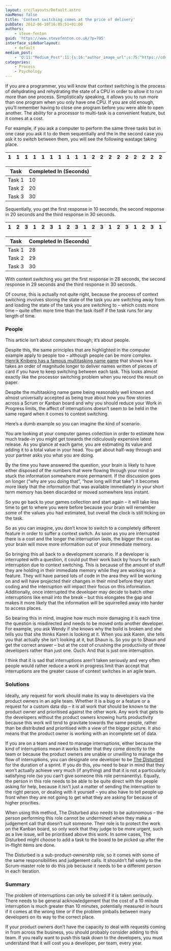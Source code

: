 ```yaml
---
layout: src/layouts/Default.astro
navMenu: false
title: 'Context switching comes at the price of delivery'
pubDate: 2012-06-10T16:05:51+01:00
authors:
    - steve-fenton
guid: 'https://www.stevefenton.co.uk/?p=795'
interface_sidebarlayout:
    - default
medium_post:
    - 'O:11:"Medium_Post":11:{s:16:"author_image_url";s:75:"https://cdn-images-1.medium.com/fit/c/400/400/1*eXkhfEuF41g5W_xnc_ydLA.jpeg";s:10:"author_url";s:38:"https://medium.com/@steve.fenton.co.uk";s:11:"byline_name";N;s:12:"byline_email";N;s:10:"cross_link";s:3:"yes";s:2:"id";s:12:"df4d244af257";s:21:"follower_notification";s:3:"yes";s:7:"license";s:19:"all-rights-reserved";s:14:"publication_id";s:2:"-1";s:6:"status";s:5:"draft";s:3:"url";s:51:"https://medium.com/@steve.fenton.co.uk/df4d244af257";}'
categories:
    - Process
    - Psychology
---
```


If you are a programmer, you will know that context switching is the process of dehydrating and rehydrating the state of a CPU in order to allow it to run more than one process. Simplistically speaking, it allows you to run more than one program when you only have one CPU. If you are old enough, you’ll remember having to close one program before you were able to open another. The ability for a processor to multi-task is a convenient feature, but it comes at a cost.

For example, if you ask a computer to perform the same three tasks but in one case you ask it to do them sequentially and the in the second case you ask it to switch between them, you will see the following wastage taking place.

| 1 | 1 | 1 | 1 | 1 | 1 | 1 | 1 | 1 | **1** | 2 | 2 | 2 | 2 | 2 | 2 | 2 | 2 | 2 | **2** | 3 | 3 | 3 | 3 | 3 | 3 | 3 | 3 | 3 | **3** |
|---|---|---|---|---|---|---|---|---|---|---|---|---|---|---|---|---|---|---|---|---|---|---|---|---|---|---|---|---|---|

| Task | Completed In (Seconds) |
|---|---|
| Task 1 | 10 |
| Task 2 | 20 |
| Task 3 | 30 |

Sequentially, you get the first response in 10 seconds, the second response in 20 seconds and the third response in 30 seconds.

| 1 | 2 | 3 | 1 | 2 | 3 | 1 | 2 | 3 | 1 | 2 | 3 | 1 | 2 | 3 | 1 | 2 | 3 | 1 | 2 | 3 | 1 | 2 | 3 | 1 | 2 | 3 | **1** | **2** | **3** |
|---|---|---|---|---|---|---|---|---|---|---|---|---|---|---|---|---|---|---|---|---|---|---|---|---|---|---|---|---|---|

| Task | Completed In (Seconds) |
|---|---|
| Task 1 | 28 |
| Task 2 | 29 |
| Task 3 | 30 |

With context switching you get the first response in 28 seconds, the second response in 29 seconds and the third response in 30 seconds.

Of course, this is actually not quite right, because the process of context switching involves storing the state of the task you are switching away from and loading the state of the task you are switching to – which costs more time – quite often more time than the task itself if the task runs for any length of time.

### People

This article isn’t about computers though; it’s about people.

Despite this, the same principles that are highlighted in the computer example apply to people too – although people can be more complex. [Henrik Kniberg has a famous multitasking name game](https://www.crisp.se/gratis-material-och-guider/multitasking-name-game) that shows how it takes an order of magnitude longer to deliver names written of pieces of card if you have to keep switching between each task. This looks almost exactly like the processor switching problem when you record the result on paper.

Despite the multitasking name game being reasonably well known and almost universally accepted as being true about how you flow stories across a Scrum or Kanban board and why you should reduce your Work in Progress limits, the affect of interruptions doesn’t seem to be held in the same regard when it comes to context switching.

Here’s a dumb example so you can imagine the kind of scenario.

You are looking at your computer games collection in order to estimate how much trade-in you might get towards the ridiculously expensive latest release. As you glance at each game, you are estimating its value and adding it to a total value in your head. You get about half-way through and your partner asks you what you are doing.

By the time you have answered the question, your brain is likely to have either disposed of the numbers that were flowing through your mind or stuck the information somewhere more permanent. If the discussion goes on longer (“why are you doing that”, “how long will that take”) it becomes more likely that the information that was available immediately in your short term memory has been discarded or moved somewhere less instant.

So you go back to your games collection and start again – it will take less time to get to where you were before because your brain will remember some of the values you had estimated, but overall the clock is still ticking on the task.

So as you can imagine, you don’t know to switch to a completely different feature in order to suffer a context switch. As soon as you are interrupted there is a cost and the longer the interruption lasts, the bigger the cost as your brain will move more information out of your immediate memory.

So bringing this all back to a development scenario. If a developer is interrupted with a question, it could put their work back by hours for each interruption due to context switching. This is because of the amount of stuff they are holding in their immediate memory while they are working on a feature. They will have parsed lots of code in the area they will be working on and will have projected their changes in their mind before they start coding and the interruption will impact their focus on this information. Additionally, once interrupted the developer may decide to batch other interruptions like email into the break – but this elongates the gap and makes it more likely that the information will be squirrelled away into harder to access places.

So bearing this in mind, imagine how much more damaging it is each time the question is misdirected and needs to be moved onto another developer. For example, you ask Wendy if she knows why the build is broken and she tells you that she thinks Karen is looking at it. When you ask Karen, she tells you that actually she isn’t looking at it, but Shaun is. So you go to Shaun and get the correct answer – but at the cost of crushing the productivity of three developers rather than just one. Ouch. And that is just one interruption.

I think that it is sad that interruptions aren’t taken seriously and very often people would rather reduce a work in progress limit than accept that interruptions are the greater cause of context switches in an agile team.

### Solutions

Ideally, any request for work should make its way to developers via the product owners in an agile team. Whether it is a bug or a feature or a request for a custom data dip – it is all work that should be known to the product owner and prioritised against the other work. Any work that gets to the developers without the product owners knowing hurts productivity because this work will tend to gravitate towards the same people, rather than be distributed and prioritised with a view of the bigger picture. It also means that the product owner is working with an incomplete set of data.

If you are on a team and need to manage interruptions, either because the kind of interruptions mean it works better that they come directly to the team or because the product owners are unable or unwilling to manage the flow of interruptions, you can designate one developer to be [The Disturbed](https://www.infoq.com/news/2009/09/answer-to-context-switching) for the duration of a sprint. If you do this, you need to bear in mind that they won’t actually achieve very much (if anything) and that it is not a particularly satisfying role (so you can’t give someone this role permanently). Equally, the person in this role needs to be able to be quite direct with the people asking for help, because it isn’t just a matter of sending the interruption to the right person, or dealing with it yourself – you also have to tell people up front when they are not going to get what they are asking for because of higher priorities.

When using this method, The Disturbed also needs to be autonomous – the person performing this role cannot be undermined when they make a judgement call that doesn’t suit someone. Their role is to protect the work on the Kanban board, so only work that they judge to be more urgent, such as a live issue, will be prioritised above this work. In some cases, The Disturbed might choose to add a task to the board to be picked up after the in-flight items are done.

The Disturbed is a sub-product-ownership role, so it comes with some of the same responsibilities and judgement calls. It shouldn’t fall solely to the Scrum-master role to do this job because it needs to be a different person in each iteration.

### Summary

The problem of interruptions can only be solved if it is taken seriously. There needs to be general acknowledgement that the cost of a 10 minute interruption is much greater than 10 minutes, potentially measured in hours if it comes at the wrong time or if the problem pinballs between many developers on its way to the correct place.

If your product owners don’t have the capacity to deal with requests coming in from across the business, you should probably consider adding to this team. If you really want to push this task down to the developers, you must understand that it will cost you a developer, per team, every year.